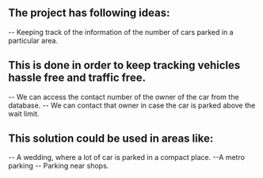 ## The project has following ideas:
-- Keeping track of the information of the number of cars parked in a particular area.
## This is done in order to keep tracking vehicles hassle free and traffic free.
-- We can access the contact number of the owner of the car from the database.
-- We can contact that owner in case the car is parked above the wait limit.
## This solution could be used in areas like:
-- A wedding, where a lot of car is parked in a compact place.
--A metro parking
-- Parking near shops.
